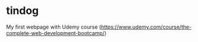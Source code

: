 # tindog
My first webpage with Udemy course (https://www.udemy.com/course/the-complete-web-development-bootcamp/)
